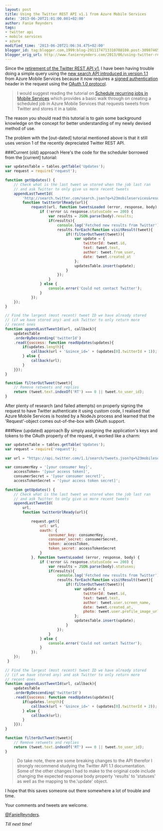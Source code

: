 ```yaml
---
layout: post
title: Using the Twitter REST API v1.1 from Azure Mobile Services
date: '2013-06-20T21:01:00.001+02:00'
author: Fanie Reynders
tags:
- twitter api
- mobile services
- azure
modified_time: '2013-06-20T21:06:34.475+02:00'
blogger_id: tag:blogger.com,1999:blog-2911174713310708108.post-3098746597741610973
blogger_orig_url: http://www.faniereynders.com/2013/06/using-twitter-rest-api-v11-from-azure.html
---
```


Since the <a href="https://dev.twitter.com/blog/api-v1-is-retired" target="_blank">retirement of the Twitter REST API v1</a>, I have been having trouble doing a simple query using the <a href="https://dev.twitter.com/docs/api/1.1/get/search/tweets" target="_blank">new search API introduced in version 1.1</a> from Azure Mobile Services because it now requires a <a href="https://dev.twitter.com/docs/auth/oauth#v1-1" target="_blank">signed authentication</a> header in the request using the <a href="http://tools.ietf.org/html/rfc5849#section-1.2" target="_blank">OAuth 1.0 protocol</a>.

<!--more-->

> I would suggest reading the tutorial on  <a href="http://www.windowsazure.com/en-us/develop/mobile/tutorials/schedule-backend-tasks/" target="_blank">Schedule recurring jobs in Mobile Services</a> which provides a basic walk through on creating a scheduled job in Azure Mobile Services that requests tweets from Twitter and stores it in a table.

The reason you should read this tutorial is to gain some background knowledge on the concept for better understanding of my newly devised method of use.

The problem with the [out-dated] tutorial mentioned above is that it still uses version 1 of the recently depreciated Twitter REST API.

###Current (old) approach
Here's the code for the scheduler borrowed from the [current] tutorial:

```javascript
var updatesTable = tables.getTable('Updates');
var request = require('request');
 
function getUpdates() {   
    // Check what is the last tweet we stored when the job last ran
    // and ask Twitter to only give us more recent tweets
    appendLastTweetId(
        'http://search.twitter.com/search.json?q=%23mobileservices&result_type=recent', 
        function twitterUrlReady(url){
            request(url, function tweetsLoaded (error, response, body) {
                if (!error && response.statusCode == 200) {
                    var results = JSON.parse(body).results;
                    if(results){
                        console.log('Fetched new results from Twitter');
                        results.forEach(function visitResult(tweet){
                            if(!filterOutTweet(tweet)){
                                var update = {
                                    twitterId: tweet.id,
                                    text: tweet.text,
                                    author: tweet.from_user,
                                    date: tweet.created_at
                                };
                                updatesTable.insert(update);
                            }
                        });
                    }            
                } else { 
                    console.error('Could not contact Twitter');
                }
            });
    });
}
 
// Find the largest (most recent) tweet ID we have already stored
// (if we have stored any) and ask Twitter to only return more
// recent ones
function appendLastTweetId(url, callback){
    updatesTable
    .orderByDescending('twitterId')
    .read({success: function readUpdates(updates){
        if(updates.length){
            callback(url + '&since_id=' + (updates[0].twitterId + 1));
        } else {
            callback(url);
        }
    }});
}

function filterOutTweet(tweet){
    // Remove retweets and replies
    return (tweet.text.indexOf('RT') === 0 || tweet.to_user_id);
}
```

After plenty of research (and failed attempts) on properly signing the request to have Twitter authenticate it using custom code, I realised that Azure Mobile Services is hosted by a NodeJs process and learned that the 'Request'-object comes out-of-the-box with OAuth support.

###New (updated) approach
By simply assigning the application's keys and tokens to the OAuth property of the request, it worked like a charm:

```javascript
var updatesTable = tables.getTable('Updates');
var request = require('request');
 
var url = "https://api.twitter.com/1.1/search/tweets.json?q=%23mobileservices&result_type=recent";
    
var consumerKey = '[your consumer key]',
    accessToken= '[your access token]',
    consumerSecret = '[your consumer secret]',
    accessTokenSecret = '[your access token secret]';
 
function getUpdates() {   
    // Check what is the last tweet we stored when the job last ran
    // and ask Twitter to only give us more recent tweets
    appendLastTweetId(
    	url, 
        function twitterUrlReady(url){
        	
            request.get({
                url: url,
                oauth: {
                    consumer_key: consumerKey,
                    consumer_secret: consumerSecret,
                    token: accessToken,
                    token_secret: accessTokenSecret
                }
            }, function tweetsLoaded (error, response, body) {
                if (!error && response.statusCode == 200) {
                    var results = JSON.parse(body).statuses;
                    if(results){
                        console.log('Fetched new results from Twitter');
                        results.forEach(function visitResult(tweet){
                            if(!filterOutTweet(tweet)){
                                var update = {
                                    twitterId: tweet.id,
                                    text: tweet.text,
                                    author: tweet.user.screen_name,
                                    date: tweet.created_at,
                                    photo: tweet.user.profile_image_url
                                };
                                updatesTable.insert(update);
                            }
                        });
                    }            
                } else { 
                    console.error('Could not contact Twitter');
                }
            });
    });
 }
 
// Find the largest (most recent) tweet ID we have already stored
// (if we have stored any) and ask Twitter to only return more
// recent ones
function appendLastTweetId(url, callback){
    updatesTable
    .orderByDescending('twitterId')
    .read({success: function readUpdates(updates){
        if(updates.length){
            callback(url + '&since_id=' + (updates[0].twitterId + 2));
        } else {
            callback(url);
        }
    }});
}
 
function filterOutTweet(tweet){
    // Remove retweets and replies
    return (tweet.text.indexOf('RT') === 0 || tweet.to_user_id);
}
```

> Do take note, there are some breaking changes to the API therefor I strongly recommend studying the Twitter API 1.1 documentation. Some of the other changes I had to make to the original code include changing the expected response body property 'results' to 'statuses' as well as the mapping to the.'update' object.

I hope that this saves someone out there somewhere a lot of trouble and time.

Your comments and tweets are welcome.

<a href="http://twitter.com/faniereynders" target="_blank">@FanieReynders</a>.

*Till next time!*